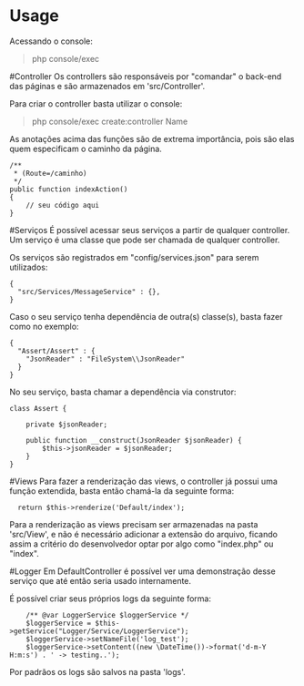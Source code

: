 # Usage

Acessando o console:
> php console/exec


#Controller
Os controllers são responsáveis por "comandar" o back-end das páginas e são 
armazenados em 'src/Controller'.

Para criar o controller basta utilizar o console:
> php console/exec create:controller Name

As anotações acima das funções são de extrema importância, pois são elas 
quem especificam o caminho da página.
    
    /**
     * (Route=/caminho)
     */
    public function indexAction()
    {
        // seu código aqui
    }

#Serviços
É possível acessar seus serviços a partir de qualquer controller.
Um serviço é uma classe que pode ser chamada de qualquer controller.

Os serviços são registrados em "config/services.json" para serem utilizados:

    {
      "src/Services/MessageService" : {},
    }
    
Caso o seu serviço tenha dependência de outra(s) classe(s), basta fazer 
como no exemplo:

    {
      "Assert/Assert" : {
        "JsonReader" : "FileSystem\\JsonReader"
      }
    }   
    
No seu serviço, basta chamar a dependência via construtor:

    class Assert {
    
        private $jsonReader;
    
        public function __construct(JsonReader $jsonReader) {
            $this->jsonReader = $jsonReader;
        }
    }      

#Views
Para fazer a renderização das views, o controller já possui uma função extendida, 
basta então chamá-la da seguinte forma:
      
      return $this->renderize('Default/index');

Para a renderização as views precisam ser armazenadas na pasta 'src/View',
e não é necessário adicionar a extensão do arquivo, ficando assim a critério do desenvolvedor
optar por algo como "index.php" ou "index".

#Logger
Em DefaultController é possível ver uma demonstração desse serviço
que até então seria usado internamente.
    
É possível criar seus próprios logs da seguinte forma:

        /** @var LoggerService $loggerService */
        $loggerService = $this->getService("Logger/Service/LoggerService");
        $loggerService->setNameFile('log_test');
        $loggerService->setContent((new \DateTime())->format('d-m-Y H:m:s') . ' -> testing..');
        
Por padrãos os logs são salvos na pasta 'logs'.